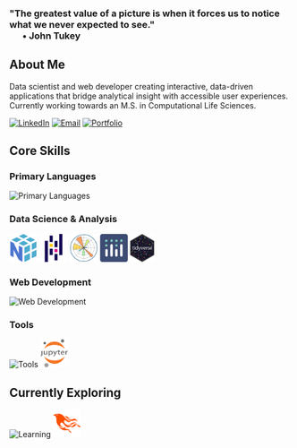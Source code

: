 ### "The greatest value of a picture is when it forces us to notice what we never expected to see." <br />&nbsp;&nbsp;&nbsp;&nbsp;&nbsp;&nbsp;• John Tukey

## About Me

Data scientist and web developer creating interactive, data-driven applications that bridge analytical insight with accessible user experiences. Currently working towards an M.S. in Computational Life Sciences.

[![LinkedIn](https://img.shields.io/badge/LinkedIn-blue?style=for-the-badge)](https://www.linkedin.com/in/aaliyah-harper/)
[![Email](https://img.shields.io/badge/Email-585191?style=for-the-badge&logo=protonmail&logoColor=white)](mailto:aeverly14@pm.me)
[![Portfolio](https://img.shields.io/badge/Portfolio-1F1F1F?style=for-the-badge&logo=googlechrome&logoColor=white)](https://aileks.dev/)

## Core Skills

### Primary Languages
<img src="https://skillicons.dev/icons?i=js,ts,py,r,julia" height="50" alt="Primary Languages" />

### Data Science & Analysis
<img src="https://github.com/devicons/devicon/blob/master/icons/numpy/numpy-original.svg" height="50" alt="Numpy" /> <img src="https://github.com/devicons/devicon/blob/master/icons/pandas/pandas-original.svg" height="50" alt="Pandas" /> <img src="https://github.com/devicons/devicon/blob/master/icons/matplotlib/matplotlib-original.svg" height="50" alt="Matplotlib" /> <img src="https://github.com/devicons/devicon/blob/master/icons/plotly/plotly-original.svg" height="50" alt="Plotly" /> <img src="https://github.com/rstudio/hex-stickers/blob/main/SVG/tidyverse.svg" height="50" alt="tidyverse" /> 

### Web Development
<img src="https://skillicons.dev/icons?i=react,express,flask,tailwind,vite" height="50" alt="Web Development" />

### Tools
<img src="https://skillicons.dev/icons?i=docker,git,github,bash" height="50" alt="Tools" /> <img src="https://github.com/devicons/devicon/blob/master/icons/jupyter/jupyter-original-wordmark.svg" height="50" alt="Jupyter" />

## Currently Exploring
<img src="https://skillicons.dev/icons?i=elixir" height="50" alt="Learning" /> <img src="https://raw.githubusercontent.com/devicons/devicon/refs/heads/master/icons/phoenix/phoenix-original.svg" height="50" alt="Phoenix" />
